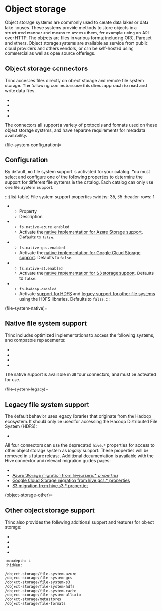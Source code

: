 # Object storage

Object storage systems are commonly used to create data lakes or data lake
houses. These systems provide methods to store objects in a structured manner
and means to access them, for example using an API over HTTP. The objects are
files in various format including ORC, Parquet and others. Object storage
systems are available as service from public cloud providers and others vendors,
or can be self-hosted using commercial as well as open source offerings.

## Object storage connectors

Trino accesses files directly on object storage and remote file system storage.
The following connectors use this direct approach to read and write data files.

* [](/connector/delta-lake)
* [](/connector/hive)
* [](/connector/hudi)
* [](/connector/iceberg)

The connectors all support a variety of protocols and formats used on these
object storage systems, and have separate requirements for metadata
availability.

(file-system-configuration)=
## Configuration

By default, no file system support is activated for your catalog. You must
select and configure one of the following properties to determine the support
for different file systems in the catalog. Each catalog can only use one file
system support.

:::{list-table} File system support properties
:widths: 35, 65
:header-rows: 1

* - Property
  - Description
* - `fs.native-azure.enabled`
  - Activate the [native implementation for Azure Storage
    support](/object-storage/file-system-azure). Defaults to `false`.
* - `fs.native-gcs.enabled`
  - Activate the [native implementation for Google Cloud Storage
    support](/object-storage/file-system-gcs). Defaults to `false`.
* - `fs.native-s3.enabled`
  - Activate the [native implementation for S3 storage
    support](/object-storage/file-system-s3). Defaults to `false`.
* - `fs.hadoop.enabled`
  - Activate [support for HDFS](/object-storage/file-system-hdfs) and [legacy
    support for other file systems](file-system-legacy) using the HDFS
    libraries. Defaults to `false`.
:::

(file-system-native)=
## Native file system support

Trino includes optimized implementations to access the following systems, and
compatible replacements:

* [](/object-storage/file-system-azure)
* [](/object-storage/file-system-gcs)
* [](/object-storage/file-system-s3)
* [](/object-storage/file-system-alluxio)

The native support is available in all four connectors, and must be activated
for use.

(file-system-legacy)=
## Legacy file system support

The default behavior uses legacy libraries that originate from the Hadoop
ecosystem. It should only be used for accessing the Hadoop Distributed File
System (HDFS):

- [](/object-storage/file-system-hdfs)

All four connectors can use the deprecated `hive.*` properties for access to
other object storage system as *legacy* support. These properties will be
removed in a future release. Additional documentation is available with the Hive
connector and relevant migration guides pages:

- [](/connector/hive)
- [Azure Storage migration from hive.azure.* properties](fs-legacy-azure-migration)
- [Google Cloud Storage migration from hive.gcs.* properties](fs-legacy-gcs-migration)
- [S3 migration from hive.s3.* properties](fs-legacy-s3-migration) 

(object-storage-other)=
## Other object storage support

Trino also provides the following additional support and features for object
storage:

* [](/object-storage/file-system-cache)
* [](/object-storage/file-system-alluxio)
* [](/object-storage/metastores)
* [](/object-storage/file-formats)

```{toctree}
:maxdepth: 1
:hidden:

/object-storage/file-system-azure
/object-storage/file-system-gcs
/object-storage/file-system-s3
/object-storage/file-system-hdfs
/object-storage/file-system-cache
/object-storage/file-system-alluxio
/object-storage/metastores
/object-storage/file-formats
```
